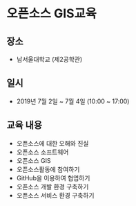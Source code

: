 ﻿# 오픈소스 GIS교육

## 장소
* 남서울대학교 (제2공학관)

## 일시
* 2019년 7월 2일 ~ 7월 4일 (10:00 ~ 17:00)



##  교육 내용
* 오픈소스에 대한 오해와 진실
* 오픈소스 소프트웨어
* 오픈소스 GIS
* 오픈소스활동에 참여하기
* GitHub을 이용하여 협엽하기
* 오픈소스 개발 환경 구축하기
* 오픈소스 서비스 환경 구축하기
